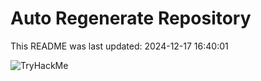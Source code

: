 # Auto Regenerate Repository

This README was last updated: 2024-12-17 16:40:01

 ![TryHackMe](https://tryhackme.com/badge/533634)